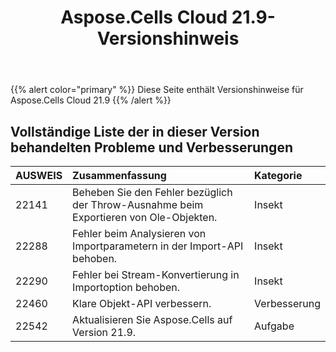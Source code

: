 ﻿---
title: Aspose.Cells Cloud 21.9-Versionshinweis
second_title: Aspose.Cells Cloud Documen
type: docs
url: /de/aspose-cells-cloud-21-9-release-notes/
description: Aspose.Cells Cloud unterstützt Excel zum Erstellen, Konvertieren, Zusammenführen, Aufteilen, Schützen, inneren Objektvorgang usw
weight: 13
---
{{% alert color="primary" %}} 
Diese Seite enthält Versionshinweise für Aspose.Cells Cloud 21.9
{{% /alert %}} 
## **Vollständige Liste der in dieser Version behandelten Probleme und Verbesserungen**
|**AUSWEIS**|**Zusammenfassung**|**Kategorie**|
|:- |:- |:- |
|22141 |Beheben Sie den Fehler bezüglich der Throw-Ausnahme beim Exportieren von Ole-Objekten.| Insekt|
|22288 |Fehler beim Analysieren von Importparametern in der Import-API behoben.| Insekt|
|22290 |Fehler bei Stream-Konvertierung in Importoption behoben.| Insekt|
|22460 |Klare Objekt-API verbessern.| Verbesserung|
|22542 |Aktualisieren Sie Aspose.Cells auf Version 21.9.| Aufgabe|
